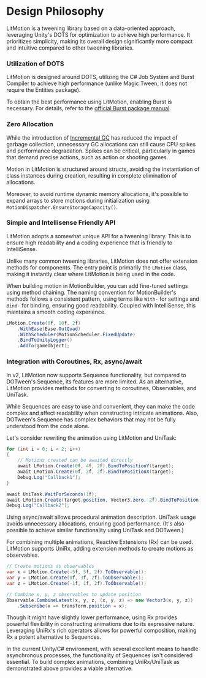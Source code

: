# Design Philosophy

LitMotion is a tweening library based on a data-oriented approach, leveraging Unity's DOTS for optimization to achieve high performance. It prioritizes simplicity, making its overall design significantly more compact and intuitive compared to other tweening libraries.

### Utilization of DOTS

LitMotion is designed around DOTS, utilizing the C# Job System and Burst Compiler to achieve high performance (unlike Magic Tween, it does not require the Entities package).

To obtain the best performance using LitMotion, enabling Burst is necessary. For details, refer to the [official Burst package manual](https://docs.unity3d.com/ja/Packages/com.unity.burst@1.8/manual/index.html).

### Zero Allocation

While the introduction of [Incremental GC](https://docs.unity3d.com/Manual/performance-incremental-garbage-collection.html) has reduced the impact of garbage collection, unnecessary GC allocations can still cause CPU spikes and performance degradation. Spikes can be critical, particularly in games that demand precise actions, such as action or shooting games.

Motion in LitMotion is structured around structs, avoiding the instantiation of class instances during creation, resulting in complete elimination of allocations.

Moreover, to avoid runtime dynamic memory allocations, it's possible to expand arrays to store motions during initialization using `MotionDispatcher.EnsureStorageCapacity()`.

### Simple and Intellisense Friendly API

LitMotion adopts a somewhat unique API for a tweening library. This is to ensure high readability and a coding experience that is friendly to IntelliSense.

Unlike many common tweening libraries, LitMotion does not offer extension methods for components. The entry point is primarily the `LMotion` class, making it instantly clear where LitMotion is being used in the code.

When building motion in MotionBuilder, you can add fine-tuned settings using method chaining. The naming convention for MotionBuilder's methods follows a consistent pattern, using terms like `With-` for settings and `Bind-` for binding, ensuring good readability. Coupled with IntelliSense, this maintains a smooth coding experience.

```cs
LMotion.Create(0f, 10f, 2f)
    .WithEase(Ease.OutQuad)
    .WithScheduler(MotionScheduler.FixedUpdate)
    .BindToUnityLogger()
    .AddTo(gameObject);
```

### Integration with Coroutines, Rx, async/await

In v2, LitMotion now supports Sequence functionality, but compared to DOTween's Sequence, its features are more limited. As an alternative, LitMotion provides methods for converting to coroutines, Observables, and UniTask.

While Sequences are easy to use and convenient, they can make the code complex and affect readability when constructing intricate animations. Also, DOTween's Sequence has complex behaviors that may not be fully understood from the code alone.

Let's consider rewriting the animation using LitMotion and UniTask:

```cs
for (int i = 0; i < 2; i++)
{
    // Motions created can be awaited directly
    await LMotion.Create(0f, 4f, 2f).BindToPositionY(target);
    await LMotion.Create(0f, 2f, 2f).BindToPositionX(target);
    Debug.Log("Callback1");
}

await UniTask.WaitForSeconds(1f);
await LMotion.Create(target.position, Vector3.zero, 2f).BindToPosition(target);
Debug.Log("Callback2");
```

Using async/await allows procedural animation description. UniTask usage avoids unnecessary allocations, ensuring good performance. (It's also possible to achieve similar functionality using UniTask and DOTween.)

For combining multiple animations, Reactive Extensions (Rx) can be used. LitMotion supports UniRx, adding extension methods to create motions as observables.

```cs
// Create motions as observables
var x = LMotion.Create(-5f, 5f, 2f).ToObservable();
var y = LMotion.Create(0f, 3f, 2f).ToObservable();
var z = LMotion.Create(-1f, 1f, 2f).ToObservable();

// Combine x, y, z observables to update position
Observable.CombineLatest(x, y, z, (x, y, z) => new Vector3(x, y, z))
	.Subscribe(x => transform.position = x);
```

Though it might have slightly lower performance, using Rx provides powerful flexibility in constructing animations due to its expressive nature. Leveraging UniRx's rich operators allows for powerful composition, making Rx a potent alternative to Sequences.

In the current Unity/C# environment, with several excellent means to handle asynchronous processes, the functionality of Sequences isn't considered essential. To build complex animations, combining UniRx/UniTask as demonstrated above provides a viable alternative.
